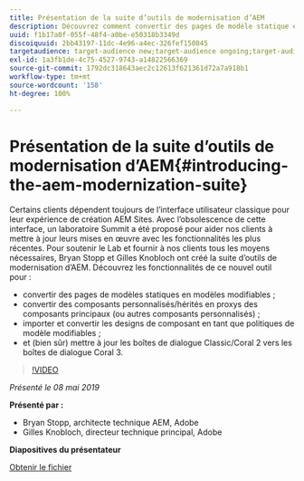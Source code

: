 ```yaml
---
title: Présentation de la suite d’outils de modernisation d’AEM
description: Découvrez comment convertir des pages de modèle statique en modèles modifiables. Découvrez comment convertir des composants personnalisés ou hérités en proxys de composants principaux, et plus encore.
uuid: f1b17a0f-055f-48f4-a0be-e50318b3349d
discoiquuid: 2bb43197-11dc-4e96-a4ec-326fef150845
targetaudience: target-audience new;target-audience ongoing;target-audience upgrader
exl-id: 1a3fb1de-4c75-4527-9743-a14822566369
source-git-commit: 1792dc318643aec2c12613f621361d72a7a918b1
workflow-type: tm+mt
source-wordcount: '158'
ht-degree: 100%

---
```


# Présentation de la suite d’outils de modernisation d’AEM{#introducing-the-aem-modernization-suite}

Certains clients dépendent toujours de l’interface utilisateur classique pour leur expérience de création AEM Sites. Avec l’obsolescence de cette interface, un laboratoire Summit a été proposé pour aider nos clients à mettre à jour leurs mises en œuvre avec les fonctionnalités les plus récentes. Pour soutenir le Lab et fournir à nos clients tous les moyens nécessaires, Bryan Stopp et Gilles Knobloch ont créé la suite d’outils de modernisation d’AEM.  Découvrez les fonctionnalités de ce nouvel outil pour :

* convertir des pages de modèles statiques en modèles modifiables ;
* convertir des composants personnalisés/hérités en proxys des composants principaux (ou autres composants personnalisés) ;
* importer et convertir les designs de composant en tant que politiques de modèle modifiables ;
* et (bien sûr) mettre à jour les boîtes de dialogue Classic/Coral 2 vers les boîtes de dialogue Coral 3.

>[!VIDEO](https://video.tv.adobe.com/v/27322?quality=9)

*Présenté le 08 mai 2019*

**Présenté par :**

* Bryan Stopp, architecte technique AEM, Adobe
* Gilles Knobloch, directeur technique principal, Adobe

**Diapositives du présentateur**

[Obtenir le fichier](assets/modernization-toolsaemgems.pdf)
